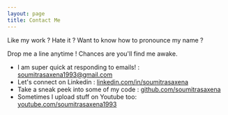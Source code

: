 ```yaml
---
layout: page
title: Contact Me
---
```


Like my work ? Hate it ? Want to know how to pronounce my name ?

Drop me a line anytime ! Chances are you'll find me awake.

- I am super quick at responding to emails! : <a href="mailto:soumitrasaxena1993@gmail.com" target="_blank">soumitrasaxena1993@gmail.com</a>
- Let's connect on Linkedin : <a href="https://www.linkedin.com/in/soumitrasaxena/" target="_blank">linkedin.com/in/soumitrasaxena</a>
- Take a sneak peek into some of my code : <a href="https://github.com/soumitrasaxena" target="_blank">github.com/soumitrasaxena</a>
- Sometimes I upload stuff on Youtube too: <a href="https://youtube.com/soumitrasaxena1993/videos" target="_blank">youtube.com/soumitrasaxena1993</a>